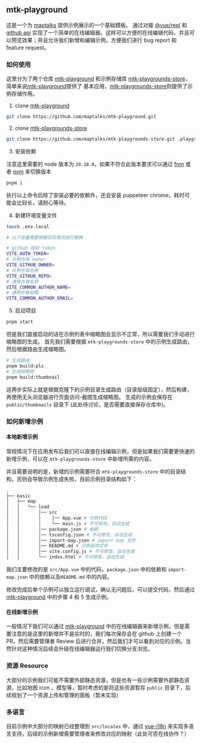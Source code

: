 ## mtk-playground

  这是一个为 [maptalks](https://github.com/maptalks/maptalks.js) 提供示例展示的一个基础模板。
通过对接 [@vue/repl](https://github.com/vuejs/repl) 和 [github api](https://docs.github.com/en/rest)
实现了一个简单的在线编辑器。这样可以方便的在线编辑代码，并且可以预览效果；并且允许我们新增和编辑示例，方便我们进行
bug report 和 feature request。

### 如何使用

这里分为了两个仓库 [mtk-playground]() 和示例存储库 [mtk-playgrounds-store]()，简单来说[mtk-playground]()提供了
基本应用，[mtk-playgrounds-store]()则提供了示例存储作用。

1. clone [mtk-playground]()

```bash
git clone https://github.com/maptalks/mtk-playground.git
```

2. clone [mtk-playgrounds-store]()

```bash
git clone https://github.com/maptalks/mtk-playgrounds-store.git .playgrounds
```

3. 安装依赖

注意这里需要的 node 版本为 `20.18.0`，如果不符合此版本要求可以通过 [fnm](https://github.com/Schniz/fnm) 或者 [nvm](https://github.com/nvm-sh/nvm) 来切换版本

```bash
pnpm i
```

执行以上命令后除了安装必要的依赖外，还会安装 puppeteer chrome，耗时可能会比较长，请耐心等待。

4. 新建环境变量文件

```bash
touch .env.local

# 以下变量需要根据实际情况进行替换

# github 授权 token
VITE_AUTH_TOKEN=
# 示例仓库 owner
VITE_GITHUB_OWNER=
# 示例仓库名称
VITE_GITHUB_REPO=
# 通用作者名称
VITE_COMMON_AUTHOR_NAME=
# 通用作者邮箱
VITE_COMMON_AUTHOR_EMAIL=
```

5. 启动项目

```bash
pnpm start
```

但是我们直接启动的话在示例列表中缩略图会显示不正常，所以需要我们手动进行缩略图的生成。
首先我们需要根据 `mtk-playgrounds-store` 中的示例生成路由，然后根据路由生成缩略图。

```bash
# 生成路由  
pnpm build:pls
# 生成缩略图
pnpm build:thumbnail
```

这两步实际上就是根据克隆下的示例目录生成路由（目录层级固定），然后构建，再使用无头浏览器进行页面访问-截图生成缩略图。
生成的示例会保存在 `public/thumbnails` 目录下 (此处待讨论，是否需要直接保存仓库中)。


### 如何新增示例

#### 本地新增示例

常规情况下在应用发布后我们可以直接在线编辑示例，但是如果我们需要更快速的新增示例，可以在 `mtk-playgrounds-store` 中新增所需的内容。

并且需要说明的是，新增的示例需要符合 `mtk-playgrounds-store` 中的目录结构，否则会导致示例生成失败，目前示例目录结构如下：

```bash
.
├── basic
│   ├── map
│   │   └── load
│   │       │── src
│   │       │    │── App.vue # 示例代码
│   │       │    └── main.js # 不可修改，自动生成
│   │       │── package.json # 依赖
│   │       │── tsconfig.json # 不可修改，自动生成
│   │       │── import-map.json # import map 文件
│   │       │── README.md # 示例说明文件
│   │       │── vite.config.js # 不可修改，自动生成
│   │       └── index.html # 不可修改，自动生成
```

我们主要修改的是 `src/App.vue` 中的代码，`package.json` 中的依赖和 `import-map.json` 中的依赖以及`README.md` 中的内容。

修改完成后单个示例可以独立运行调试，确认无问题后，可以提交代码，然后通过 [mtk-playground]() 中的步骤 4 和 5 生成示例。

#### 在线新增示例

一般情况下我们可以通过 [mtk-playground]() 中的在线编辑器来新增示例，但是需要注意的是这里的新增并不是实时的，我们每次保存会在 github 上创建一个 PR，然后需要管理者 Review 后进行合并，然后我们才可以看到对应的示例。当然针对这种情况后续会升级在线编辑器运行我们切换分支浏览。

### 资源 Resource

大部分的示例我们可能不需要外部静态资源，但是也有一些示例需要外部静态资源，比如地图 icon 、模型等，暂时考虑的是将这些资源暂存 `public` 目录下，后续规划了一个资源上传和管理的面板（暂未实现）

### 多语言

目前示例中大部分的映射已经整理到 `src/locales` 中，通过 [vue-i18n](https://github.com/intlify/vue-i18n) 来实现多语言支持，后续的示例新增需要管理者来修改对应的映射（此处可否在线协作？）
